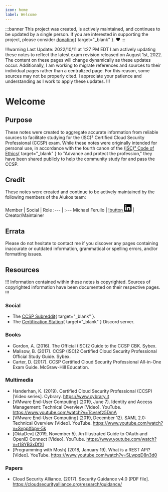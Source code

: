 ```yaml
---
icon: home
label: Welcome
---
```


:::banner
This project was created, is actively maintained, and continues to be updated by a single person. If you are interested in supporting the project, please consider [donating](https://square.link/u/AGKBttkH){ target="_blank" }. ❤️
:::

!!!warning Last Update: 2022/10/11 at 1:27 PM EDT
I am actively updating these notes to reflect the latest exam revision released on August 1st, 2022. The content on these pages will change dynamically as these updates occur. Additionally, I am working to migrate references and sources to their individual pages rather than a centralized page. For this reason, some sources may not be properly cited. I appreciate your patience and understanding as I work to apply these updates.
!!!

# Welcome

## Purpose

These notes were created to aggregate accurate information from reliable sources to facilitate studying for the (ISC)² Certified Cloud Security Professional (CCSP) exam. While these notes were originally intended for personal use, in accordance with the fourth canon of the [(ISC)² Code of Ethics](https://www.isc2.org/Ethics){ target="_blank" } to "Advance and protect the profession," they have been shared publicly to help the community study for and pass the CCSP.

## Credit

These notes were created and continue to be actively maintained by the following members of the Alukos team:

Member | Social | Role
:--- | :---
Michael Ferullo | [!button <svg width="24" height="24" fill="black" class="bi bi-linkedin" viewBox="0 0 16 16"><path d="M0 1.146C0 .513.526 0 1.175 0h13.65C15.474 0 16 .513 16 1.146v13.708c0 .633-.526 1.146-1.175 1.146H1.175C.526 16 0 15.487 0 14.854V1.146zm4.943 12.248V6.169H2.542v7.225h2.401zm-1.2-8.212c.837 0 1.358-.554 1.358-1.248-.015-.709-.52-1.248-1.342-1.248-.822 0-1.359.54-1.359 1.248 0 .694.521 1.248 1.327 1.248h.016zm4.908 8.212V9.359c0-.216.016-.432.08-.586.173-.431.568-.878 1.232-.878.869 0 1.216.662 1.216 1.634v3.865h2.401V9.25c0-2.22-1.184-3.252-2.764-3.252-1.274 0-1.845.7-2.165 1.193v.025h-.016a5.54 5.54 0 0 1 .016-.025V6.169h-2.4c.03.678 0 7.225 0 7.225h2.4z"/></svg>](https://linkedin.com/in/mjferullo) | Creator/Maintainer

## Errata

Please do not hesitate to contact me if you discover any pages containing inaccurate or outdated information, grammatical or spelling errors, and/or formatting issues.

## Resources

!!!
Information contained within these notes is copyrighted. Sources of copyrighted information have been documented on their respective pages.
!!!

### Social

- The [CCSP Subreddit](https://reddit.com/r/ccsp){ target="_blank" }.
- The [Certification Station](https://discord.gg/certstation){ target="_blank" } Discord server.

### Books

- Gordon, A. (2016). The Official (ISC)2 Guide to the CCSP CBK. Sybex.
- Malisow, B. (2017). CCSP (ISC)2 Certified Cloud Security Professional Official Study Guide. Sybex.
- Carter, D. (2017). CCSP Certified Cloud Security Professional All-in-One Exam Guide. McGraw-Hill Education.

### Multimedia

- Handerhan, K. (2019). Certified Cloud Security Professional (CCSP) [Video series]. Cybrary. https://www.cybrary.it
- [VMware End-User Computing] (2019, June 7). Identity and Access Management: Technical Overview [Video]. YouTube. https://www.youtube.com/watch?v=Tcvsefz5DmA
- [VMware End-User Computing] (2019, December 12). SAML 2.0: Technical Overview [Video]. YouTube. https://www.youtube.com/watch?v=SvppXbpv-5k
- [OktaDev] (2019, November 5). An Illustrated Guide to OAuth and OpenID Connect  [Video]. YouTube. https://www.youtube.com/watch?v=t18YB3xDfXI
- [Programming with Mosh] (2018, January 19). What is a REST API? [Video]. YouTube. https://www.youtube.com/watch?v=SLwpqD8n3d0

### Papers

- Cloud Security Alliance. (2017). Security Guidance v4.0 [PDF file]. https://cloudsecurityalliance.org/research/guidance/